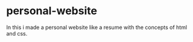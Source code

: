 # personal-website
In this i made a personal website like a resume with the concepts of html and css.
